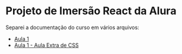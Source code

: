 # Projeto de Imersão React da Alura

Separei a documentação do curso em vários arquivos:

- [Aula 1](./doc/Aula1.md)
- [Aula 1 - Aula Extra de CSS](./doc/Aula1_css.md)
